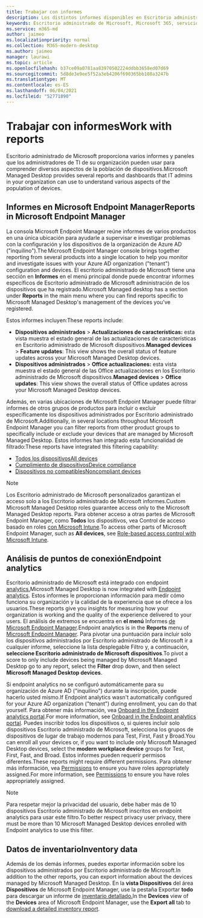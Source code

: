 ```yaml
---
title: Trabajar con informes
description: Los distintos informes disponibles en Escritorio administrado de Microsoft
keywords: Escritorio administrado de Microsoft, Microsoft 365, servicio, documentación
ms.service: m365-md
author: jaimeo
ms.localizationpriority: normal
ms.collection: M365-modern-desktop
ms.author: jaimeo
manager: laurawi
ms.topic: article
ms.openlocfilehash: b37ce09a0781aa83970502224ddbb3658ed07d69
ms.sourcegitcommit: 5d8de3e9ee5f52a3eb4206f690365bb108a3247b
ms.translationtype: MT
ms.contentlocale: es-ES
ms.lasthandoff: 06/04/2021
ms.locfileid: "52771890"
---
```

# <a name="work-with-reports"></a><span data-ttu-id="5fbb4-104">Trabajar con informes</span><span class="sxs-lookup"><span data-stu-id="5fbb4-104">Work with reports</span></span>

<span data-ttu-id="5fbb4-105">Escritorio administrado de Microsoft proporciona varios informes y paneles que los administradores de TI de su organización pueden usar para comprender diversos aspectos de la población de dispositivos.</span><span class="sxs-lookup"><span data-stu-id="5fbb4-105">Microsoft Managed Desktop provides several reports and dashboards that IT admins in your organization can use to understand various aspects of the population of devices.</span></span> 

## <a name="reports-in-microsoft-endpoint-manager"></a><span data-ttu-id="5fbb4-106">Informes en Microsoft Endpoint Manager</span><span class="sxs-lookup"><span data-stu-id="5fbb4-106">Reports in Microsoft Endpoint Manager</span></span>

<span data-ttu-id="5fbb4-107">La consola Microsoft Endpoint Manager reúne informes de varios productos en una única ubicación para ayudarle a supervisar e investigar problemas con la configuración y los dispositivos de la organización de Azure AD ("inquilino").</span><span class="sxs-lookup"><span data-stu-id="5fbb4-107">The Microsoft Endpoint Manager console brings together reporting from several products into a single location to help you monitor and investigate issues with your Azure AD organization ("tenant") configuration and devices.</span></span> <span data-ttu-id="5fbb4-108">El escritorio administrado de Microsoft tiene una sección en **Informes** en el menú principal donde puede encontrar informes específicos de Escritorio administrado de Microsoft administración de los dispositivos que ha registrado.</span><span class="sxs-lookup"><span data-stu-id="5fbb4-108">Microsoft Managed desktop has a section under **Reports** in the main menu where you can find reports specific to Microsoft Managed Desktop's management of the devices you’ve registered.</span></span>

<span data-ttu-id="5fbb4-109">Estos informes incluyen:</span><span class="sxs-lookup"><span data-stu-id="5fbb4-109">These reports include:</span></span>
- <span data-ttu-id="5fbb4-110">**Dispositivos administrados**  >  **Actualizaciones de características:** esta vista muestra el estado general de las actualizaciones de características en Escritorio administrado de Microsoft dispositivos.</span><span class="sxs-lookup"><span data-stu-id="5fbb4-110">**Managed devices** > **Feature updates**: This view shows the overall status of feature updates across your Microsoft Managed Desktop devices.</span></span>
- <span data-ttu-id="5fbb4-111">**Dispositivos administrados**  >  **Office actualizaciones:** esta vista muestra el estado general de las Office actualizaciones en los Escritorio administrado de Microsoft dispositivos.</span><span class="sxs-lookup"><span data-stu-id="5fbb4-111">**Managed devices** > **Office updates**: This view shows the overall status of Office updates across your Microsoft Managed Desktop devices.</span></span>

<span data-ttu-id="5fbb4-112">Además, en varias ubicaciones de Microsoft Endpoint Manager puede filtrar informes de otros grupos de productos para incluir o excluir específicamente los dispositivos administrados por Escritorio administrado de Microsoft.</span><span class="sxs-lookup"><span data-stu-id="5fbb4-112">Additionally, in several locations throughout Microsoft Endpoint Manager you can filter reports from other product groups to specifically include or exclude your devices that are managed by Microsoft Managed Desktop.</span></span> <span data-ttu-id="5fbb4-113">Estos informes han integrado esta funcionalidad de filtrado:</span><span class="sxs-lookup"><span data-stu-id="5fbb4-113">These reports have integrated this filtering capability:</span></span>

- [<span data-ttu-id="5fbb4-114">Todos los dispositivos</span><span class="sxs-lookup"><span data-stu-id="5fbb4-114">All devices</span></span>](/mem/intune/remote-actions/device-management#get-to-your-devices)
- [<span data-ttu-id="5fbb4-115">Cumplimiento de dispositivos</span><span class="sxs-lookup"><span data-stu-id="5fbb4-115">Device compliance</span></span>](/mem/intune/fundamentals/reports#device-compliance-report-organizational)
- [<span data-ttu-id="5fbb4-116">Dispositivos no compatibles</span><span class="sxs-lookup"><span data-stu-id="5fbb4-116">Noncompliant devices</span></span>](/mem/intune/fundamentals/reports#noncompliant-devices-report-operational)

> [!NOTE]
> <span data-ttu-id="5fbb4-117">Los Escritorio administrado de Microsoft personalizados garantizan el acceso solo a los Escritorio administrado de Microsoft informes.</span><span class="sxs-lookup"><span data-stu-id="5fbb4-117">Custom Microsoft Managed Desktop roles guarantee access only to the Microsoft Managed Desktop reports.</span></span> <span data-ttu-id="5fbb4-118">Para obtener acceso a otras partes de Microsoft Endpoint Manager, como **Todos** los dispositivos, vea Control de acceso basado en roles [con Microsoft Intune](/mem/intune/fundamentals/role-based-access-control).</span><span class="sxs-lookup"><span data-stu-id="5fbb4-118">To access other parts of Microsoft Endpoint Manager, such as **All devices**, see [Role-based access control with Microsoft Intune](/mem/intune/fundamentals/role-based-access-control).</span></span> 

## <a name="endpoint-analytics"></a><span data-ttu-id="5fbb4-119">Análisis de puntos de conexión</span><span class="sxs-lookup"><span data-stu-id="5fbb4-119">Endpoint analytics</span></span>
<span data-ttu-id="5fbb4-120">Escritorio administrado de Microsoft está integrado con endpoint [analytics.](/mem/analytics/overview)</span><span class="sxs-lookup"><span data-stu-id="5fbb4-120">Microsoft Managed Desktop is now integrated with [Endpoint analytics](/mem/analytics/overview).</span></span> <span data-ttu-id="5fbb4-121">Estos informes le proporcionan información para medir cómo funciona su organización y la calidad de la experiencia que se ofrece a los usuarios.</span><span class="sxs-lookup"><span data-stu-id="5fbb4-121">These reports give you insights for measuring how your organization is working and the quality of the experience delivered to your users.</span></span> <span data-ttu-id="5fbb4-122">El análisis de extremos se encuentra en **el menú** Informes [de Microsoft Endpoint Manager](https://endpoint.microsoft.com/).</span><span class="sxs-lookup"><span data-stu-id="5fbb4-122">Endpoint analytics is in the **Reports** menu of [Microsoft Endpoint Manager](https://endpoint.microsoft.com/).</span></span> <span data-ttu-id="5fbb4-123">Para pivotar una puntuación para incluir solo los dispositivos  administrados por Escritorio administrado de Microsoft ir a cualquier informe, seleccione la lista desplegable Filtro y, a continuación, **seleccione Escritorio administrado de Microsoft dispositivos**.</span><span class="sxs-lookup"><span data-stu-id="5fbb4-123">To pivot a score to only include devices being managed by Microsoft Managed Desktop go to any report, select the **Filter** drop down, and then select **Microsoft Managed Desktop devices**.</span></span>

<span data-ttu-id="5fbb4-124">Si endpoint analytics no se configuró automáticamente para su organización de Azure AD ("inquilino") durante la inscripción, puede hacerlo usted mismo.</span><span class="sxs-lookup"><span data-stu-id="5fbb4-124">If Endpoint analytics wasn't automatically configured for your Azure AD organization ("tenant") during enrollment, you can do that yourself.</span></span> <span data-ttu-id="5fbb4-125">Para obtener más información, vea [Onboard in the Endpoint analytics portal](/mem/analytics/enroll-intune#bkmk_onboard).</span><span class="sxs-lookup"><span data-stu-id="5fbb4-125">For more information, see [Onboard in the Endpoint analytics portal](/mem/analytics/enroll-intune#bkmk_onboard).</span></span> <span data-ttu-id="5fbb4-126">Puedes inscribir todos los dispositivos o, si quieres incluir solo  dispositivos Escritorio administrado de Microsoft, selecciona los grupos de dispositivos de lugar de trabajo modernos para Test, First, Fast y Broad.</span><span class="sxs-lookup"><span data-stu-id="5fbb4-126">You can enroll all your devices or, if you want to include only Microsoft Managed Desktop devices, select the **modern workplace device** groups for Test, First, Fast, and Broad.</span></span> <span data-ttu-id="5fbb4-127">Estos informes pueden requerir permisos diferentes.</span><span class="sxs-lookup"><span data-stu-id="5fbb4-127">These reports might require different permissions.</span></span> <span data-ttu-id="5fbb4-128">Para obtener más información, vea [Permissions](/mem/analytics/overview#permissions) to ensure you have roles appropriately assigned.</span><span class="sxs-lookup"><span data-stu-id="5fbb4-128">For more information, see [Permissions](/mem/analytics/overview#permissions) to ensure you have roles appropriately assigned.</span></span>

> [!NOTE]
> <span data-ttu-id="5fbb4-129">Para respetar mejor la privacidad del usuario, debe haber más de 10 dispositivos Escritorio administrado de Microsoft inscritos en endpoint analytics para usar este filtro.</span><span class="sxs-lookup"><span data-stu-id="5fbb4-129">To better respect privacy user privacy, there must be more than 10 Microsoft Managed Desktop devices enrolled with Endpoint analytics to use this filter.</span></span>

 ## <a name="inventory-data"></a><span data-ttu-id="5fbb4-130">Datos de inventario</span><span class="sxs-lookup"><span data-stu-id="5fbb4-130">Inventory data</span></span>

<span data-ttu-id="5fbb4-131">Además de los demás informes, puedes exportar información sobre los dispositivos administrados por Escritorio administrado de Microsoft.</span><span class="sxs-lookup"><span data-stu-id="5fbb4-131">In addition to the other reports, you can export information about the devices managed by Microsoft Managed Desktop.</span></span> <span data-ttu-id="5fbb4-132">En la **vista Dispositivos** del área **Dispositivos** de Microsoft Endpoint Manager, use la pestaña Exportar **todo** para descargar un informe de [inventario detallado.](device-inventory-report.md)</span><span class="sxs-lookup"><span data-stu-id="5fbb4-132">In the **Devices** view of the **Devices** area of Microsoft Endpoint Manager, use the **Export all** tab to [download a detailed inventory report](device-inventory-report.md).</span></span>
